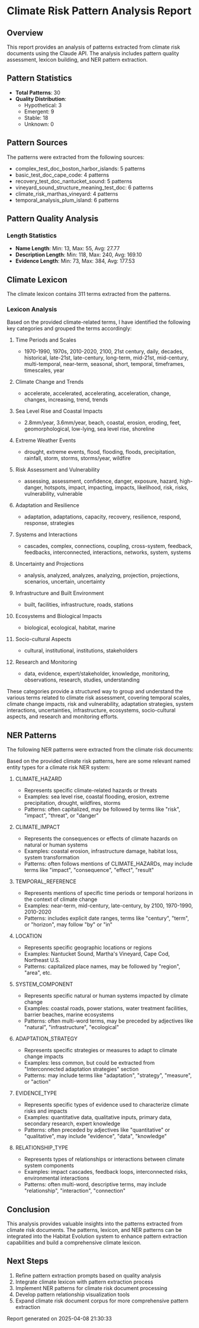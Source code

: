 # Climate Risk Pattern Analysis Report

## Overview

This report provides an analysis of patterns extracted from climate risk documents
using the Claude API. The analysis includes pattern quality assessment, lexicon
building, and NER pattern extraction.

## Pattern Statistics

- **Total Patterns**: 30
- **Quality Distribution**:
  - Hypothetical: 3
  - Emergent: 9
  - Stable: 18
  - Unknown: 0

## Pattern Sources

The patterns were extracted from the following sources:

- complex_test_doc_boston_harbor_islands: 5 patterns
- basic_test_doc_cape_code: 4 patterns
- recovery_test_doc_nantucket_sound: 5 patterns
- vineyard_sound_structure_meaning_test_doc: 6 patterns
- climate_risk_marthas_vineyard: 4 patterns
- temporal_analysis_plum_island: 6 patterns

## Pattern Quality Analysis

### Length Statistics

- **Name Length**: Min: 13, Max: 55, Avg: 27.77
- **Description Length**: Min: 118, Max: 240, Avg: 169.10
- **Evidence Length**: Min: 73, Max: 384, Avg: 177.53

## Climate Lexicon

The climate lexicon contains 311 terms extracted from the patterns.

### Lexicon Analysis

Based on the provided climate-related terms, I have identified the following key categories and grouped the terms accordingly:

1. Time Periods and Scales
   - 1970-1990, 1970s, 2010-2020, 2100, 21st century, daily, decades, historical, late-21st, late-century, long-term, mid-21st, mid-century, multi-temporal, near-term, seasonal, short, temporal, timeframes, timescales, year

2. Climate Change and Trends
   - accelerate, accelerated, accelerating, acceleration, change, changes, increasing, trend, trends

3. Sea Level Rise and Coastal Impacts
   - 2.8mm/year, 3.6mm/year, beach, coastal, erosion, eroding, feet, geomorphological, low-lying, sea level rise, shoreline

4. Extreme Weather Events
   - drought, extreme events, flood, flooding, floods, precipitation, rainfall, storm, storms, storms/year, wildfire

5. Risk Assessment and Vulnerability
   - assessing, assessment, confidence, danger, exposure, hazard, high-danger, hotspots, impact, impacting, impacts, likelihood, risk, risks, vulnerability, vulnerable

6. Adaptation and Resilience
   - adaptation, adaptations, capacity, recovery, resilience, respond, response, strategies

7. Systems and Interactions
   - cascades, complex, connections, coupling, cross-system, feedback, feedbacks, interconnected, interactions, networks, system, systems

8. Uncertainty and Projections
   - analysis, analyzed, analyzes, analyzing, projection, projections, scenarios, uncertain, uncertainty

9. Infrastructure and Built Environment
   - built, facilities, infrastructure, roads, stations

10. Ecosystems and Biological Impacts
    - biological, ecological, habitat, marine

11. Socio-cultural Aspects
    - cultural, institutional, institutions, stakeholders

12. Research and Monitoring
    - data, evidence, expert/stakeholder, knowledge, monitoring, observations, research, studies, understanding

These categories provide a structured way to group and understand the various terms related to climate risk assessment, covering temporal scales, climate change impacts, risk and vulnerability, adaptation strategies, system interactions, uncertainties, infrastructure, ecosystems, socio-cultural aspects, and research and monitoring efforts.

## NER Patterns

The following NER patterns were extracted from the climate risk documents:

Based on the provided climate risk patterns, here are some relevant named entity types for a climate risk NER system:

1. CLIMATE_HAZARD
   - Represents specific climate-related hazards or threats
   - Examples: sea level rise, coastal flooding, erosion, extreme precipitation, drought, wildfires, storms
   - Patterns: often capitalized, may be followed by terms like "risk", "impact", "threat", or "danger"

2. CLIMATE_IMPACT
   - Represents the consequences or effects of climate hazards on natural or human systems  
   - Examples: coastal erosion, infrastructure damage, habitat loss, system transformation
   - Patterns: often follows mentions of CLIMATE_HAZARDs, may include terms like "impact", "consequence", "effect", "result"

3. TEMPORAL_REFERENCE
   - Represents mentions of specific time periods or temporal horizons in the context of climate change
   - Examples: near-term, mid-century, late-century, by 2100, 1970-1990, 2010-2020
   - Patterns: includes explicit date ranges, terms like "century", "term", or "horizon", may follow "by" or "in"

4. LOCATION
   - Represents specific geographic locations or regions 
   - Examples: Nantucket Sound, Martha's Vineyard, Cape Cod, Northeast U.S.
   - Patterns: capitalized place names, may be followed by "region", "area", etc.

5. SYSTEM_COMPONENT  
   - Represents specific natural or human systems impacted by climate change
   - Examples: coastal roads, power stations, water treatment facilities, barrier beaches, marine ecosystems
   - Patterns: often multi-word terms, may be preceded by adjectives like "natural", "infrastructure", "ecological"

6. ADAPTATION_STRATEGY
   - Represents specific strategies or measures to adapt to climate change impacts
   - Examples: less common, but could be extracted from "Interconnected adaptation strategies" section
   - Patterns: may include terms like "adaptation", "strategy", "measure", or "action"

7. EVIDENCE_TYPE
   - Represents specific types of evidence used to characterize climate risks and impacts  
   - Examples: quantitative data, qualitative inputs, primary data, secondary research, expert knowledge
   - Patterns: often preceded by adjectives like "quantitative" or "qualitative", may include "evidence", "data", "knowledge"

8. RELATIONSHIP_TYPE  
   - Represents types of relationships or interactions between climate system components
   - Examples: impact cascades, feedback loops, interconnected risks, environmental interactions
   - Patterns: often multi-word, descriptive terms, may include "relationship", "interaction", "connection"

## Conclusion

This analysis provides valuable insights into the patterns extracted from climate risk
documents. The patterns, lexicon, and NER patterns can be integrated into the Habitat
Evolution system to enhance pattern extraction capabilities and build a comprehensive
climate lexicon.

## Next Steps

1. Refine pattern extraction prompts based on quality analysis
2. Integrate climate lexicon with pattern extraction process
3. Implement NER patterns for climate risk document processing
4. Develop pattern relationship visualization tools
5. Expand climate risk document corpus for more comprehensive pattern extraction

Report generated on 2025-04-08 21:30:33
